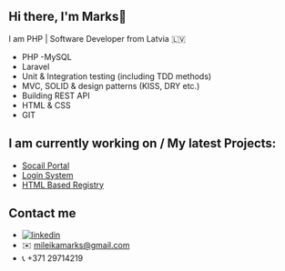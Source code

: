 ## Hi there, I'm Marks👋
 I am PHP | Software Developer from Latvia :latvia:

- PHP
-MySQL
- Laravel
- Unit & Integration testing (including TDD methods)
- MVC, SOLID & design patterns (KISS, DRY etc.)
- Building REST API
- HTML & CSS
- GIT

## I am currently working on / My latest Projects:

- <a href="https://github.com/meszmers/Socail">Socail Portal</a>
- <a href="https://github.com/meszmers/Login">Login System</a>
- <a href="https://github.com/meszmers/RegistryHTML">HTML Based Registry</a>


## Contact me
- <a href="https://www.linkedin.com/in/marks-mileika"><img src="https://img.icons8.com/color/96/000000/linkedin.png" alt="linkedin"/></a>
- :envelope: mileikamarks@gmail.com
- :telephone_receiver: +371 29714219


